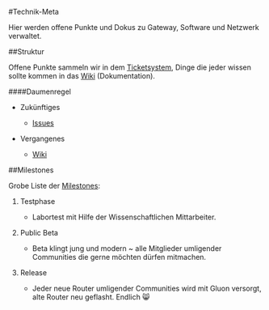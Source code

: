 #Technik-Meta

Hier werden offene Punkte und Dokus zu Gateway, Software und Netzwerk verwaltet.

##Struktur

Offene Punkte sammeln wir in dem [Ticketsystem](/../../issues), Dinge die jeder wissen sollte kommen in das [Wiki](/../../wiki) (Dokumentation).

####Daumenregel

* Zukünftiges
  * [Issues](/../../issues)

* Vergangenes 
  * [Wiki](/../../wiki)
  
##Milestones

Grobe Liste der [Milestones](/../../milestones):

1. Testphase 
      * Labortest mit Hilfe der Wissenschaftlichen Mittarbeiter.

2. Public Beta
      * Beta klingt jung und modern ~ alle Mitglieder umligender Communities die gerne möchten dürfen mitmachen.

3. Release
      * Jeder neue Router umligender Communities wird mit Gluon versorgt, alte Router neu geflasht. Endlich :smile_cat:

